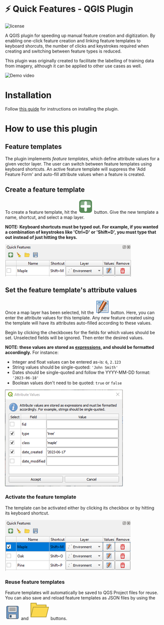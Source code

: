 ⚡ Quick Features - QGIS Plugin
======================================================================================================
![license](https://img.shields.io/badge/Licence-GPL--3-blue.svg) 

A QGIS plugin for speeding up manual feature creation and digitization. By enabling one-click feature creation and 
linking feature templates to keyboard shorcuts, the number of clicks and keystrokes required when creating and 
switching between feature types is reduced.

This plugin was originally created to facilitate the labelling of training data from imagery, although it can
be applied to other use cases as well.

![Demo video](doc/demo_gif.gif)

# Installation

Follow [this guide](doc/installation.md) for instructions on installing the plugin.

# How to use this plugin

## Feature templates

The plugin implements _feature templates_, which define attribute values for a given vector layer. The user can 
switch between feature templates using keyboard shortcuts. An active feature template will suppress the 'Add Feature Form'
and auto-fill attribute values when a feature is created.

## Create a feature template

To create a feature template, hit the ![Plus](quickfeatures/resources/icons/mActionAdd.svg) button. Give the new template
a name, shortcut, and select a map layer.

**NOTE: Keyboard shortcuts must be typed out. For example, if you wanted a combination of keystrokes like
'Ctrl+D' or 'Shift+D', you must type that out instead of just hitting the keys.**

![Create a feature template](doc/howto_create_template.png)

## Set the feature template's attribute values

Once a map layer has been selected, hit the ![Values](quickfeatures/resources/icons/mActionEditTable.svg) button. Here, 
you can enter the attribute values for this template. Any new feature created using the template will have its attributes 
auto-filled according to these values.

Begin by clicking the checkboxes for the fields for which values should be set. Unselected fields will be ignored. 
Then enter the desired values. 

**NOTE: these values are stored as [expressions](https://docs.qgis.org/3.28/en/docs/user_manual/expressions/expression.html),
and should be formatted accordingly.** For instance:

- Integer and float values can be entered as-is: `6`, `2.123`
- String values should be single-quoted: `'John Smith'`
- Dates should be single-quoted and follow the YYYY-MM-DD format: `'2023-06-18'`
- Boolean values don't need to be quoted: `true` or `false`

![Set the feature template's attribute values](doc/howto_attribute_values.png)

### Activate the feature template

The template can be activated either by clicking its checkbox or by hitting its keyboard shortcut.

![Activate the feature template](doc/howto_activate_template.png)


### Reuse feature templates

Feature templates will automatically be saved to QGS Project files for reuse. You can also save and reload feature 
templates as JSON files by using the ![Save](quickfeatures/resources/icons/mActionFileSave.svg) and 
![Load](quickfeatures/resources/icons/mActionFileOpen.svg) buttons.